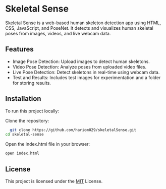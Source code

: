 
# Skeletal Sense

Skeletal Sense is a web-based human skeleton detection app using HTML, CSS, JavaScript, and PoseNet. It detects and visualizes human skeletal poses from images, videos, and live webcam data.


## Features

- Image Pose Detection: Upload images to detect human skeletons.
- Video Pose Detection: Analyze poses from uploaded video files.
- Live Pose Detection: Detect skeletons in real-time using webcam data.
- Test and Results: Includes test images for experimentation and a folder for storing results.


## Installation

To run this project locally:

Clone the repository:

```bash
  git clone https://github.com/hariom029/skeletalSense.git
cd skeletal-sense
```
Open the index.html file in your browser:
```bash
open index.html
```
    
## License
This project is licensed under the [MIT](https://choosealicense.com/licenses/mit/) License.


